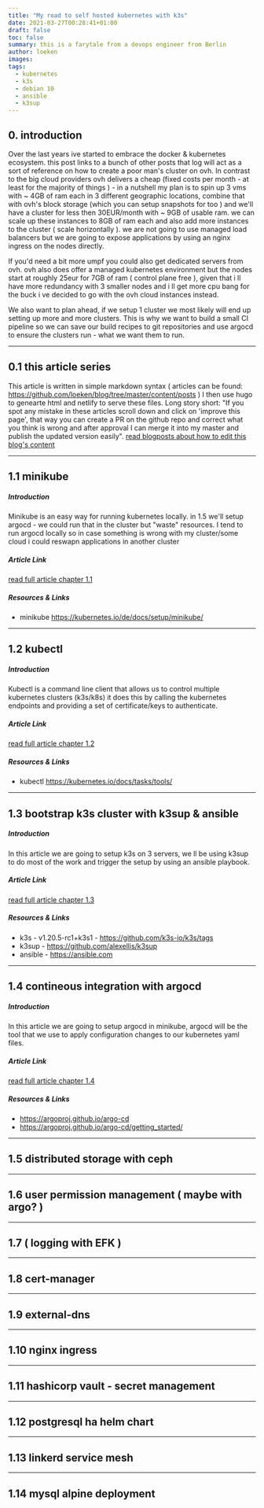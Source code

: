 ```yaml
---
title: "My road to self hosted kubernetes with k3s"
date: 2021-03-27T00:28:41+01:00
draft: false
toc: false
summary: this is a farytale from a devops engineer from Berlin
author: loeken
images:
tags:
  - kubernetes
  - k3s
  - debian 10
  - ansible
  - k3sup
---
```


## 0. introduction

Over the last years ive started to embrace the docker & kubernetes ecosystem. this post links to a bunch of other posts that log will act as a sort of reference on how to create a poor man's cluster on ovh. In contrast to the big cloud providers ovh delivers a cheap (fixed costs per month - at least for the majority of things ) - in a nutshell my plan is to spin up 3 vms with ~ 4GB of ram each in 3 different geographic locations, combine that with ovh's block storage (which you can setup snapshots for too ) and we'll have a cluster for less then 30EUR/month with ~ 9GB of usable ram. we can scale up these instances to 8GB of ram each and also add more instances to the cluster ( scale horizontally ). we are not going to use managed load balancers but we are going to expose applications by using an nginx ingress on the nodes directly.

If you'd need a bit more umpf you could also get dedicated servers from ovh. ovh also does offer a managed kubernetes environment but the nodes start at roughly 25eur for 7GB of ram ( control plane free ), given that i ll have more redundancy with 3 smaller nodes and i ll get more cpu bang for the buck i ve decided to go with the ovh cloud instances instead.

We also want to plan ahead, if we setup 1 cluster we most likely will end up setting up more and more clusters. This is why we want to build a small CI pipeline so we can save our build recipes to git repositories and use argocd to ensure the clusters run - what we want them to run.


<hr>

## 0.1 this article series
This article is written in simple markdown syntax ( articles can be found: https://github.com/loeken/blog/tree/master/content/posts ) I then use hugo to genearte html and netlify to serve these files. Long story short: "If you spot any mistake in these articles scroll down and click on 'improve this page', that way you can create a PR on the github repo and correct what you think is wrong and after approval I can merge it into my master and publish the updated version easily".
[read blogposts about how to edit this blog's content ](/posts/contribute-to-this-blog/)

<hr>

## 1.1 minikube
##### Introduction
Minikube is an easy way for running kubernetes locally. in 1.5 we'll setup argocd - we could run that in the cluster but "waste" resources. I tend to run argocd locally so in case something is wrong with my cluster/some cloud i could reswapn applications in another cluster
##### Article Link
[read full article chapter 1.1 ](/posts/my-road-to-self-hosted-kubernetes-with-k3s_minikube)

##### Resources & Links
- minikube https://kubernetes.io/de/docs/setup/minikube/

<hr>

## 1.2 kubectl
##### Introduction
Kubectl is a command line client that allows us to control multiple kubernetes clusters (k3s/k8s) it does this by calling the kubernetes endpoints and providing a set of certificate/keys to authenticate.
##### Article Link
[read full article chapter 1.2 ](/posts/my-road-to-self-hosted-kubernetes-with-k3s_kubectl)

##### Resources & Links
- kubectl https://kubernetes.io/docs/tasks/tools/

<hr>

## 1.3 bootstrap k3s cluster with k3sup & ansible

##### Introduction
In this article we are going to setup k3s on 3 servers, we ll be using k3sup to do most of the work and trigger the setup by using an ansible playbook.
##### Article Link
[read full article chapter 1.3 ](/posts/my-road-to-self-hosted-kubernetes-with-k3s_bootstrap-cluster-using-ansible-and-k3sup/)

##### Resources & Links
- k3s - v1.20.5-rc1+k3s1 - https://github.com/k3s-io/k3s/tags
- k3sup - https://github.com/alexellis/k3sup
- ansible - https://ansible.com

<hr>

## 1.4 contineous integration with argocd
##### Introduction
In this article we are going to setup argocd in minikube, argocd will be the tool that we use to apply configuration changes to our kubernetes yaml files.
##### Article Link
[read full article chapter 1.4 ](/posts/my-road-to-self-hosted-kubernetes-with-k3s_argocd/)

##### Resources & Links
- https://argoproj.github.io/argo-cd
- https://argoproj.github.io/argo-cd/getting_started/

<hr>

## 1.5 distributed storage with ceph

<hr>

## 1.6 user permission management ( maybe with argo? )

<hr>

## 1.7 ( logging with EFK )

<hr>

## 1.8 cert-manager

<hr>

## 1.9 external-dns

<hr>

## 1.10 nginx ingress

<hr>

## 1.11 hashicorp vault - secret management

<hr>

## 1.12 postgresql ha helm chart

<hr>

## 1.13 linkerd service mesh

<hr>

## 1.14 mysql alpine deployment

